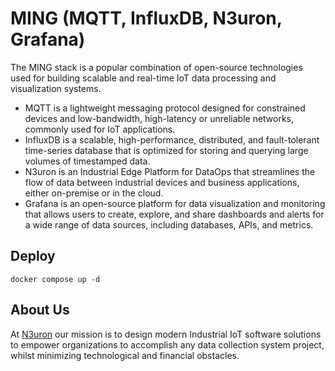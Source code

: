 # MING (MQTT, InfluxDB, N3uron, Grafana)

The MING stack is a popular combination of open-source technologies used for building scalable and real-time IoT data processing and visualization systems.

* MQTT is a lightweight messaging protocol designed for constrained devices and low-bandwidth, high-latency or unreliable networks, commonly used for IoT applications.
* InfluxDB is a scalable, high-performance, distributed, and fault-tolerant time-series database that is optimized for storing and querying large volumes of timestamped data.
* N3uron is an Industrial Edge Platform for DataOps that streamlines the flow of data between industrial devices and business applications, either on-premise or in the cloud.
* Grafana is an open-source platform for data visualization and monitoring that allows users to create, explore, and share dashboards and alerts for a wide range of data sources, including databases, APIs, and metrics.

## Deploy

```shell
docker compose up -d
```

## About Us

At [N3uron](https://n3uron.com/) our mission is to design modern Industrial IoT software solutions to empower organizations to accomplish any data collection system project, whilst minimizing technological and financial obstacles.
